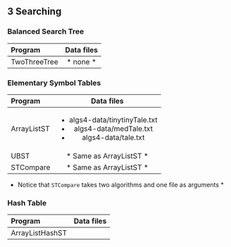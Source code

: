 ## 3 Searching

### Balanced Search Tree

| Program              | Data files    |
| :--------            |:-------------:|
| TwoThreeTree         | * none * |

### Elementary Symbol Tables

| Program              | Data files    |
| :--------            |:-------------:|
| ArrayListST          | <ul><li>algs4-data/tinytinyTale.txt</li> <li>algs4-data/medTale.txt</li> <li>algs4-data/tale.txt</li></ul> |
| UBST                 | * Same as ArrayListST * |
| STCompare            | * Same as ArrayListST * |

* Notice that `STCompare` takes two algorithms and one file as arguments *

### Hash Table

| Program              | Data files    |
| :--------            |:-------------:|
| ArrayListHashST      |  |
